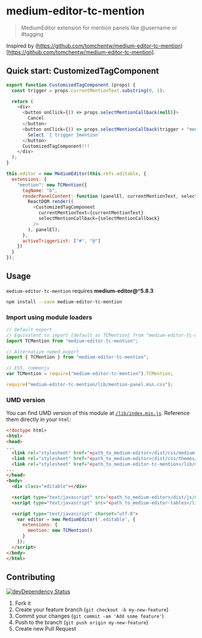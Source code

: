 # medium-editor-tc-mention
> MediumEditor extension for mention panels like @username or #tagging

Inspired by (https://github.com/tomchentw/medium-editor-tc-mention)[https://github.com/tomchentw/medium-editor-tc-mention].

## Quick start: CustomizedTagComponent

```js
export function CustomizedTagComponent (props) {
  const trigger = props.currentMentionText.substring(0, 1);

  return (
    <div>
      <button onClick={() => props.selectMentionCallback(null)}>
        Cancel
      </button>
      <button onClick={() => props.selectMentionCallback(trigger + "mention")}>
        Select `{ trigger }mention`
      </button>
      CustomizedTagComponent!!!
    </div>
  );
}

this.editor = new MediumEditor(this.refs.editable, {
  extensions: {
    "mention": new TCMention({
      tagName: "b",
      renderPanelContent: function (panelEl, currentMentionText, selectMentionCallback) {
        ReactDOM.render((
          <CustomizedTagComponent
            currentMentionText={currentMentionText}
            selectMentionCallback={selectMentionCallback}
          />
        ), panelEl);
      },
      activeTriggerList: ["#", "@"]
    })
  }
});
```


## Usage

`medium-editor-tc-mention` requires __medium-editor@^5.8.3__

```sh
npm install --save medium-editor-tc-mention
```

### Import using module loaders

```js
// Default export
// Equivalent to import {default as TCMention} from "medium-editor-tc-mention";
import TCMention from "medium-editor-tc-mention";

// Alternative named export
import { TCMention } from "medium-editor-tc-mention";

// ES5, commonjs
var TCMention = require("medium-editor-tc-mention").TCMention;

require("medium-editor-tc-mention/lib/mention-panel.min.css");
```

### UMD version

You can find UMD version of this module at [`/lib/index.min.js`](https://github.com/tomchentw/medium-editor-tc-mention/blob/master/lib/index.min.js). Reference them directly in your `html`:

```html
<!doctype html>
<html>
<head>
...
  <link rel="stylesheet" href="<path_to_medium-editor>/dist/css/medium-editor.css" />
  <link rel="stylesheet" href="<path_to_medium-editor>/dist/css/themes/default.css" />
  <link rel="stylesheet" href="<path_to_medium-editor-tc-mention>/lib/mention-panel.min.css" />
...
</head>
<body>
  <div class="editable"></div>

  <script type="text/javascript" src="<path_to_medium-editor>/dist/js/medium-editor.js"></script>
  <script type="text/javascript" src="<path_to_medium-editor-tables>/lib/index.min.js"></script>

  <script type="text/javascript" charset="utf-8">
    var editor = new MediumEditor('.editable', {
      extensions: {
        mention: new TCMention()
      }
    });
  </script>
</body>
</html>
```


## Contributing

[![devDependency Status][david-dm-image]][david-dm-url]

1. Fork it
2. Create your feature branch (`git checkout -b my-new-feature`)
3. Commit your changes (`git commit -am 'Add some feature'`)
4. Push to the branch (`git push origin my-new-feature`)
5. Create new Pull Request


[npm-image]: https://img.shields.io/npm/v/medium-editor-tc-mention.svg?style=flat-square
[npm-url]: https://www.npmjs.org/package/medium-editor-tc-mention

[travis-image]: https://img.shields.io/travis/tomchentw/medium-editor-tc-mention.svg?style=flat-square
[travis-url]: https://travis-ci.org/tomchentw/medium-editor-tc-mention
[codeclimate-image]: https://img.shields.io/codeclimate/github/tomchentw/medium-editor-tc-mention.svg?style=flat-square
[codeclimate-url]: https://codeclimate.com/github/tomchentw/medium-editor-tc-mention
[codeclimate-coverage-image]: https://img.shields.io/codeclimate/coverage/github/tomchentw/medium-editor-tc-mention.svg?style=flat-square
[codeclimate-coverage-url]: https://codeclimate.com/github/tomchentw/medium-editor-tc-mention
[gemnasium-image]: https://img.shields.io/gemnasium/tomchentw/medium-editor-tc-mention.svg?style=flat-square
[gemnasium-url]: https://gemnasium.com/tomchentw/medium-editor-tc-mention
[gitter-image]: https://badges.gitter.im/Join%20Chat.svg
[gitter-url]: https://gitter.im/tomchentw/medium-editor-tc-mention?utm_source=badge&utm_medium=badge&utm_campaign=pr-badge&utm_content=badge
[david-dm-image]: https://img.shields.io/david/dev/tomchentw/medium-editor-tc-mention.svg?style=flat-square
[david-dm-url]: https://david-dm.org/tomchentw/medium-editor-tc-mention#info=devDependencies
